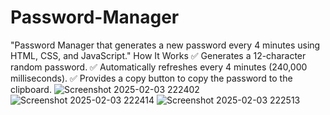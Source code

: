 # Password-Manager
"Password Manager that generates a new password every 4 minutes using HTML, CSS, and JavaScript."
How It Works
✅ Generates a 12-character random password.
✅ Automatically refreshes every 4 minutes (240,000 milliseconds).
✅ Provides a copy button to copy the password to the clipboard.
![Screenshot 2025-02-03 222402](https://github.com/user-attachments/assets/cfba7f08-63fc-40e2-b4c7-172f1e4045dd)
![Screenshot 2025-02-03 222414](https://github.com/user-attachments/assets/3e67ffb6-f73a-43c0-8e3d-aa2467bd7761)
![Screenshot 2025-02-03 222513](https://github.com/user-attachments/assets/0e766dd8-add4-46a4-98e6-3b16a26c3274)


